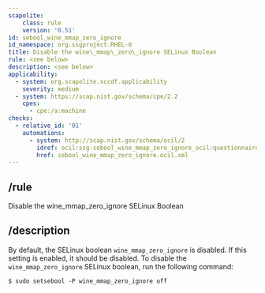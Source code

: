 ```yaml
---
scapolite:
    class: rule
    version: '0.51'
id: sebool_wine_mmap_zero_ignore
id_namespace: org.ssgproject.RHEL-8
title: Disable the wine\_mmap\_zero\_ignore SELinux Boolean
rule: <see below>
description: <see below>
applicability:
  - system: org.scapolite.xccdf.applicability
    severity: medium
  - system: https://scap.nist.gov/schema/cpe/2.2
    cpes:
      - cpe:/a:machine
checks:
  - relative_id: '01'
    automations:
      - system: http://scap.nist.gov/schema/ocil/2
        idref: ocil:ssg-sebool_wine_mmap_zero_ignore_ocil:questionnaire:1
        href: sebool_wine_mmap_zero_ignore.ocil.xml
---
```



## /rule

Disable the wine\_mmap\_zero\_ignore SELinux Boolean

## /description

By
default, the SELinux boolean `wine_mmap_zero_ignore` is disabled. If
this setting is enabled, it should be disabled. To disable the
`wine_mmap_zero_ignore` SELinux boolean, run the following command:

``` 
$ sudo setsebool -P wine_mmap_zero_ignore off
```
